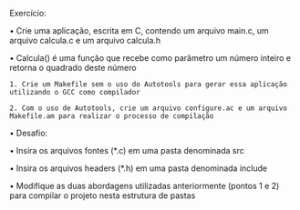 Exercício:

• Crie uma aplicação, escrita em C, contendo um arquivo main.c, um 
arquivo calcula.c e um arquivo calcula.h

  • Calcula() é uma função que recebe como parâmetro um número inteiro e retorna o quadrado deste número

    1. Crie um Makefile sem o uso do Autotools para gerar essa aplicação utilizando o GCC como compilador

    2. Com o uso de Autotools, crie um arquivo configure.ac e um arquivo Makefile.am para realizar o processo de compilação



• Desafio:

  • Insira os arquivos fontes (*.c) em uma pasta denominada src

  • Insira os arquivos headers (*.h) em uma pasta denominada include

  • Modifique as duas abordagens utilizadas anteriormente (pontos 1 e 2) para compilar o projeto nesta estrutura de pastas
